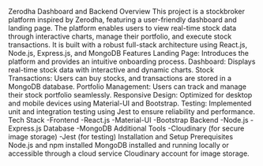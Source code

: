 Zerodha Dashboard and Backend
Overview
This project is a stockbroker platform inspired by Zerodha, featuring a user-friendly dashboard and landing page. The platform enables users to view real-time stock data through interactive charts, manage their portfolio, and execute stock transactions. It is built with a robust full-stack architecture using React.js, Node.js, Express.js, and MongoDB
Features
Landing Page: Introduces the platform and provides an intuitive onboarding process.
Dashboard: Displays real-time stock data with interactive and dynamic charts.
Stock Transactions: Users can buy stocks, and transactions are stored in a MongoDB database.
Portfolio Management: Users can track and manage their stock portfolio seamlessly.
Responsive Design: Optimized for desktop and mobile devices using Material-UI and Bootstrap.
Testing: Implemented unit and integration testing using Jest to ensure reliability and performance.
Tech Stack
-Frontend
-React.js
-Material-UI
-Bootstrap
Backend
-Node.js
-Express.js
Database
-MongoDB
Additional Tools
-Cloudinary (for secure image storage)
-Jest (for testing)
Installation and Setup
Prerequisites
Node.js and npm installed
MongoDB installed and running locally or accessible through a cloud service
Cloudinary account for image storage.